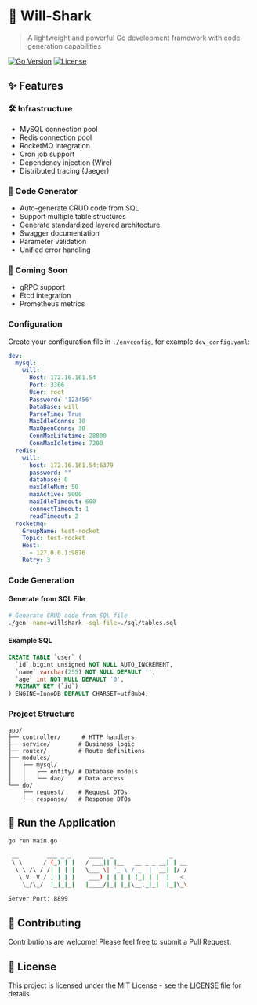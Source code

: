 # 🚀 Will-Shark

> A lightweight and powerful Go development framework with code generation capabilities

[![Go Version](https://img.shields.io/badge/Go-1.18+-blue.svg)](https://golang.org)
[![License](https://img.shields.io/badge/License-MIT-yellow.svg)](https://opensource.org/licenses/MIT)

## ✨ Features

### 🛠 Infrastructure
- MySQL connection pool
- Redis connection pool
- RocketMQ integration
- Cron job support
- Dependency injection (Wire)
- Distributed tracing (Jaeger)

### 🔧 Code Generator
- Auto-generate CRUD code from SQL
- Support multiple table structures
- Generate standardized layered architecture
- Swagger documentation
- Parameter validation
- Unified error handling

### 🚀 Coming Soon
- gRPC support
- Etcd integration
- Prometheus metrics

### Configuration
Create your configuration file in `./envconfig`, for example `dev_config.yaml`:

```yaml
dev:
  mysql:
    will:
      Host: 172.16.161.54
      Port: 3306
      User: root
      Password: '123456'
      DataBase: will
      ParseTime: True
      MaxIdleConns: 10
      MaxOpenConns: 30
      ConnMaxLifetime: 28800
      ConnMaxIdletime: 7200
  redis:
    will:
      host: 172.16.161.54:6379
      password: ""
      database: 0
      maxIdleNum: 50
      maxActive: 5000
      maxIdleTimeout: 600
      connectTimeout: 1
      readTimeout: 2
  rocketmq:
    GroupName: test-rocket
    Topic: test-rocket
    Host:
      - 127.0.0.1:9876
    Retry: 3
```

### Code Generation

#### Generate from SQL File
```bash
# Generate CRUD code from SQL file
./gen -name=willshark -sql-file=./sql/tables.sql
```

#### Example SQL
```sql
CREATE TABLE `user` (
  `id` bigint unsigned NOT NULL AUTO_INCREMENT,
  `name` varchar(255) NOT NULL DEFAULT '',
  `age` int NOT NULL DEFAULT '0',
  PRIMARY KEY (`id`)
) ENGINE=InnoDB DEFAULT CHARSET=utf8mb4;
```

### Project Structure
```
app/
├── controller/      # HTTP handlers
├── service/        # Business logic
├── router/         # Route definitions
├── modules/
│   ├── mysql/
│   │   ├── entity/ # Database models
│   │   └── dao/    # Data access
└── do/
    ├── request/    # Request DTOs
    └── response/   # Response DTOs
```

## 🚀 Run the Application

```bash
go run main.go

 __        ___ _ _     ____  _                _    
 \ \      / (_) | |   / ___|| |__   __ _ _ __| | __
  \ \ /\ / /| | | |   \___ \| '_ \ / _  | '__| |/ /
   \ V  V / | | | |    ___) | | | | (_| | |  |   <
    \_/\_/  |_|_|_|   |____/|_| |_|\__,_|_|  |_|\_\

Server Port: 8899
```

## 🤝 Contributing

Contributions are welcome! Please feel free to submit a Pull Request.

## 📝 License

This project is licensed under the MIT License - see the [LICENSE](LICENSE) file for details.
